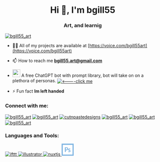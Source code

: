 <h1 align="center">Hi 👋, I'm bgill55</h1>
<h3 align="center">Art, and learnig</h3>

<p align="left"> <a href="https://twitter.com/bgill55_art" target="blank"><img src="https://img.shields.io/twitter/follow/bgill55_art?logo=twitter&style=for-the-badge" alt="bgill55_art" /></a> </p>

- 👨‍💻 All of my projects are available at [https://voice.com/bgill55art](https://voice.com/bgill55art)

- 📫 How to reach me **bgill55.art@gmail.com**

- <img src="https://github.com/bgill55/bgill55/assets/239051/89741380-3e20-4a56-82d1-d2c9ac14fc83" width="25" height="25"/> A free ChatGPT bot with prompt library, bot will take on on a plethora of personas. <a href="https://bgill55.github.io/BetterChatGPT/" target="blank"><img align="center" src="https://avatars.githubusercontent.com/u/239051?s=48&v=4" alt="<----click me" height="30" width="40" /></a>
- ⚡ Fun fact **Im left handed**

<h3 align="left">Connect with me:</h3>
<p align="left">
<a href="https://twitter.com/bgill55_art" target="blank"><img align="center" src="https://raw.githubusercontent.com/rahuldkjain/github-profile-readme-generator/master/src/images/icons/Social/twitter.svg" alt="bgill55_art" height="30" width="40" /></a>
<a href="https://linkedin.com/in/bgill55_art" target="blank"><img align="center" src="https://raw.githubusercontent.com/rahuldkjain/github-profile-readme-generator/master/src/images/icons/Social/linked-in-alt.svg" alt="bgill55_art" height="30" width="40" /></a>
<a href="https://fb.com/cutnpastedesigns" target="blank"><img align="center" src="https://raw.githubusercontent.com/rahuldkjain/github-profile-readme-generator/master/src/images/icons/Social/facebook.svg" alt="cutnpastedesigns" height="30" width="40" /></a>
<a href="https://instagram.com/bgill55_art" target="blank"><img align="center" src="https://raw.githubusercontent.com/rahuldkjain/github-profile-readme-generator/master/src/images/icons/Social/instagram.svg" alt="bgill55_art" height="30" width="40" /></a>
<a href="https://dribbble.com/bgill55_art" target="blank"><img align="center" src="https://raw.githubusercontent.com/rahuldkjain/github-profile-readme-generator/master/src/images/icons/Social/dribbble.svg" alt="bgill55_art" height="30" width="40" /></a>
<a href="https://www.behance.net/bgill55_art" target="blank"><img align="center" src="https://raw.githubusercontent.com/rahuldkjain/github-profile-readme-generator/master/src/images/icons/Social/behance.svg" alt="bgill55_art" height="30" width="40" /></a>
</p>

<h3 align="left">Languages and Tools:</h3>
<p align="left"> <a href="https://ifttt.com/" target="_blank" rel="noreferrer"> <img src="https://www.vectorlogo.zone/logos/ifttt/ifttt-ar21.svg" alt="ifttt" width="40" height="40"/> </a> <a href="https://www.adobe.com/in/products/illustrator.html" target="_blank" rel="noreferrer"> <img src="https://www.vectorlogo.zone/logos/adobe_illustrator/adobe_illustrator-icon.svg" alt="illustrator" width="40" height="40"/> </a> <a href="https://nuxtjs.org/" target="_blank" rel="noreferrer"> <img src="https://www.vectorlogo.zone/logos/nuxtjs/nuxtjs-icon.svg" alt="nuxtjs" width="40" height="40"/> </a> <a href="https://www.photoshop.com/en" target="_blank" rel="noreferrer"> <img src="https://raw.githubusercontent.com/devicons/devicon/master/icons/photoshop/photoshop-line.svg" alt="photoshop" width="40" height="40"/> </a> </p>

